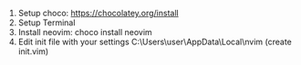 1. Setup choco: https://chocolatey.org/install
2. Setup Terminal
3. Install neovim: choco install neovim
4. Edit init file with your settings C:\Users\user\AppData\Local\nvim (create init.vim)
